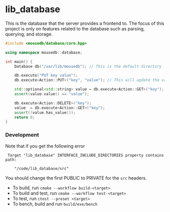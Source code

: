 # lib_database

This is the database that the server provides a frontend to. The focus of this project is only on features related to the database such as parsing, querying, and storage.

```cpp
#include <mousedb/database/core.hpp>

using namespace mousedb::database;

int main() {
    Database db("/var/lib/mousedb"); // This is the default directory

    db.execute("PUT key value");
    db.execute<Action::PUT>("key", "value"); // This will update the value

    std::optional<std::string> value = db.execute<Action::GET>("key");
    assert(value.value() == "value");

    db.execute<Action::DELETE>("key");
    value  = db.execute<Action::GET>("key");
    assert(!value.has_value());
    return 0;
}
```

### Development

Note that if you get the following error

```
 Target "lib_database" INTERFACE_INCLUDE_DIRECTORIES property contains path:

    "/code/lib_database/src"
```

You should change the first PUBLIC to PRIVATE for the `src` headers.

- To build, run `cmake --workflow build-<target>`
- To build and test, run `cmake --workflow test-<target>`
- To test, run `ctest --preset <target>`
- To bench, build and run `build/exe/bench`
